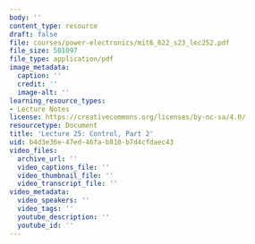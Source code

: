 ```yaml
---
body: ''
content_type: resource
draft: false
file: courses/power-electronics/mit6_622_s23_lec252.pdf
file_size: 501097
file_type: application/pdf
image_metadata:
  caption: ''
  credit: ''
  image-alt: ''
learning_resource_types:
- Lecture Notes
license: https://creativecommons.org/licenses/by-nc-sa/4.0/
resourcetype: Document
title: 'Lecture 25: Control, Part 2'
uid: b4d3e36e-47ed-46fa-b810-b7d4cfdaec43
video_files:
  archive_url: ''
  video_captions_file: ''
  video_thumbnail_file: ''
  video_transcript_file: ''
video_metadata:
  video_speakers: ''
  video_tags: ''
  youtube_description: ''
  youtube_id: ''
---
```

